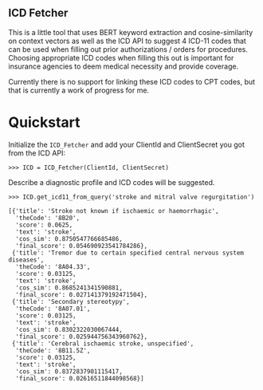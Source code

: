 ## ICD Fetcher
This is a little tool that uses BERT keyword extraction and cosine-similarity on context vectors as well as the ICD API to suggest 4 ICD-11 codes that can be used when filling out prior authorizations / orders for procedures. Choosing appropriate ICD codes when filling this out is important for insurance agencies to deem medical necessity and provide coverage. 

Currently there is no support for linking these ICD codes to CPT codes, but that is currently a work of progress for me.

# Quickstart

Initialize the `ICD_Fetcher` and add your ClientId and ClientSecret you got from the ICD API:

```
>>> ICD = ICD_Fetcher(ClientId, ClientSecret)
```

Describe a diagnostic profile and ICD codes will be suggested.

```
>>> ICD.get_icd11_from_query('stroke and mitral valve regurgitation')

[{'title': 'Stroke not known if ischaemic or haemorrhagic',
  'theCode': '8B20',
  'score': 0.0625,
  'text': 'stroke',
  'cos_sim': 0.8750547766685486,
  'final_score': 0.054690923541784286},
 {'title': 'Tremor due to certain specified central nervous system diseases',
  'theCode': '8A04.33',
  'score': 0.03125,
  'text': 'stroke',
  'cos_sim': 0.8685241341590881,
  'final_score': 0.027141379192471504},
 {'title': 'Secondary stereotypy',
  'theCode': '8A07.01',
  'score': 0.03125,
  'text': 'stroke',
  'cos_sim': 0.8302322030067444,
  'final_score': 0.025944756343960762},
 {'title': 'Cerebral ischaemic stroke, unspecified',
  'theCode': '8B11.5Z',
  'score': 0.03125,
  'text': 'stroke',
  'cos_sim': 0.8372837901115417,
  'final_score': 0.02616511844098568}]
```

